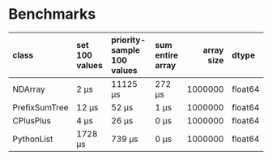 # Benchmarks

| class         | set 100 values   | priority-sample 100 values   | sum entire array   |   array size | dtype   |
|:--------------|:-----------------|:-----------------------------|:-------------------|-------------:|:--------|
| NDArray       | 2 μs             | 11125 μs                     | 272 μs             |      1000000 | float64 |
| PrefixSumTree | 12 μs            | 52 μs                        | 1 μs               |      1000000 | float64 |
| CPlusPlus     | 4 μs             | 26 μs                        | 0 μs               |      1000000 | float64 |
| PythonList    | 1728 μs          | 739 μs                       | 0 μs               |      1000000 | float64 |